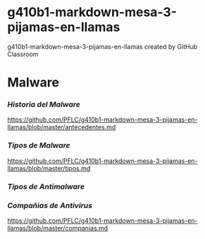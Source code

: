 # g410b1-markdown-mesa-3-pijamas-en-llamas
g410b1-markdown-mesa-3-pijamas-en-llamas created by GitHub Classroom

 # Malware
 
 ### _Historia del Malware_
 
 https://github.com/PFLC/g410b1-markdown-mesa-3-pijamas-en-llamas/blob/master/antecedentes.md
 
 ### _Tipos de Malware_
 
 https://github.com/PFLC/g410b1-markdown-mesa-3-pijamas-en-llamas/blob/master/tipos.md
 
 ### _Tipos de Antimalware_
 
 
 
 ### _Compañias de Antivirus_
 
 https://github.com/PFLC/g410b1-markdown-mesa-3-pijamas-en-llamas/blob/master/companias.md
